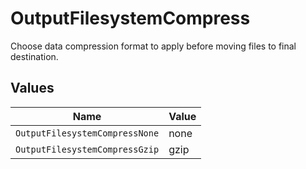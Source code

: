 # OutputFilesystemCompress

Choose data compression format to apply before moving files to final destination.


## Values

| Name                           | Value                          |
| ------------------------------ | ------------------------------ |
| `OutputFilesystemCompressNone` | none                           |
| `OutputFilesystemCompressGzip` | gzip                           |